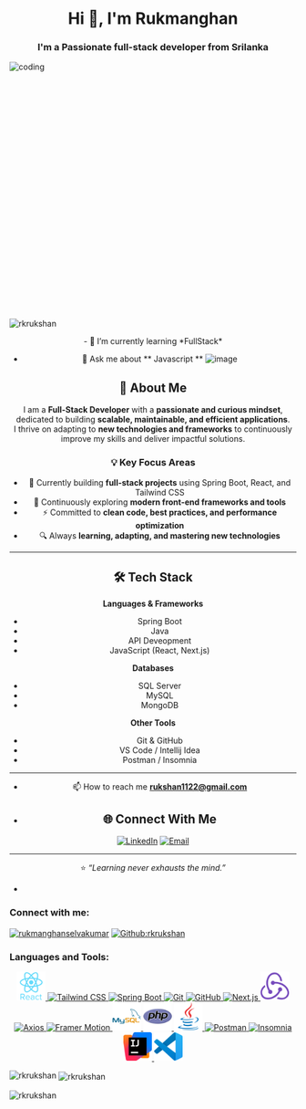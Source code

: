 <h1 align="center">Hi 👋, I'm Rukmanghan</h1>
<h3 align="center">I'm a Passionate full-stack developer from Srilanka</h3>
<img align="right" alt="coding" height="450" width="1020"  src="https://media4.giphy.com/media/qgQUggAC3Pfv687qPC/giphy.gif"><br><br><br><br><br><br><br><br><br><br><br>
<p align="left"> <img src="https://komarev.com/ghpvc/?username=rkrukshan&label=Profile%20views&color=0e75b6&style=flat" alt="rkrukshan" /> </p>
<center>
- 🌱 I’m currently learning *FullStack* 


- 💬 Ask me about ** Javascript **      ![image](https://github.com/user-attachments/assets/8a4f2dcf-4370-4747-b11b-aa60524639f7)

## 🚀 About Me
I am a **Full-Stack Developer** with a **passionate and curious mindset**, dedicated to building **scalable, maintainable, and efficient applications**.  
I thrive on adapting to **new technologies and frameworks** to continuously improve my skills and deliver impactful solutions.  

### 💡 Key Focus Areas
- 🔭 Currently building **full-stack projects** using Spring Boot, React, and Tailwind CSS  
- 🌱 Continuously exploring **modern front-end frameworks and tools**  
- ⚡ Committed to **clean code, best practices, and performance optimization**  
- 🔍 Always **learning, adapting, and mastering new technologies**


---

## 🛠️ Tech Stack

**Languages & Frameworks**  
- Spring Boot
- Java  
- API Deveopment  
- JavaScript (React, Next.js)  

**Databases**  
- SQL Server  
- MySQL  
- MongoDB  

**Other Tools**  
- Git & GitHub  
- VS Code  / Intellij Idea 
- Postman / Insomnia

---

- 📫 How to reach me **rukshan1122@gmail.com**

- ## 🌐 Connect With Me
[![LinkedIn](https://img.shields.io/badge/LinkedIn-blue?style=flat&logo=linkedin)]([https://linkedin.com](https://www.linkedin.com/in/rukmanghan-selvakumar/))  
[![Email](https://img.shields.io/badge/Email-red?style=flat&logo=gmail)](mailto:your-rukshan1122@gmail.com)  

---

⭐️ *“Learning never exhausts the mind.”*  
- </center>

<h3 align="left">Connect with me:</h3>
<p align="left">
<a href="https://www.linkedin.com/in/rukmanghan-selvakumar/" target="blank"><img align="center" src="https://raw.githubusercontent.com/rahuldkjain/github-profile-readme-generator/master/src/images/icons/Social/linked-in-alt.svg" alt="rukmanghanselvakumar" height="30" width="40" /></a>
<a href="https://github.com/rkrukshan" target="blank"><img align="center" src="https://www.vectorlogo.zone/logos/git-scm/git-scm-icon.svg" alt="Github:rkrukshan" height="30" width="40" /></a>
</p>

<h3 align="left">Languages and Tools:</h3>



<p align="center">

  <!-- React -->
  <a href="https://reactjs.org/" target="_blank" rel="noreferrer">
    <img src="https://raw.githubusercontent.com/devicons/devicon/master/icons/react/react-original-wordmark.svg" alt="React" width="50" height="50" class="tech-icon"/>
  </a>

  <!-- Tailwind CSS -->
  <a href="https://tailwindcss.com/" target="_blank" rel="noreferrer">
    <img src="https://www.vectorlogo.zone/logos/tailwindcss/tailwindcss-icon.svg" alt="Tailwind CSS" width="50" height="50" class="tech-icon"/>
  </a>

  <!-- Spring Boot -->
  <a href="https://spring.io/projects/spring-boot" target="_blank" rel="noreferrer">
    <img src="https://www.vectorlogo.zone/logos/springio/springio-icon.svg" alt="Spring Boot" width="50" height="50" class="tech-icon"/>
  </a>

  <!-- Git -->
  <a href="https://git-scm.com/" target="_blank" rel="noreferrer">
    <img src="https://www.vectorlogo.zone/logos/git-scm/git-scm-icon.svg" alt="Git" width="50" height="50" class="tech-icon"/>
  </a>

  <!-- GitHub -->
  <a href="https://github.com/rkrukshan" target="_blank" rel="noreferrer">
    <img src="https://cdn.jsdelivr.net/gh/devicons/devicon/icons/github/github-original.svg" alt="GitHub" width="50" height="50" class="tech-icon"/>
  </a>


  <!-- Next.js -->
  <a href="https://nextjs.org/" target="_blank" rel="noreferrer">
    <img src="https://cdn.jsdelivr.net/gh/devicons/devicon/icons/nextjs/nextjs-original.svg" alt="Next.js" width="50" height="50" class="tech-icon"/>
  </a>

  <!-- Redux -->
  <a href="https://redux.js.org" target="_blank" rel="noreferrer">
    <img src="https://raw.githubusercontent.com/devicons/devicon/master/icons/redux/redux-original.svg" alt="Redux" width="50" height="50" class="tech-icon"/>
  </a>

  <!-- Axios -->
  <a href="https://axios-http.com/" target="_blank" rel="noreferrer">
    <img src="https://axios-http.com/assets/logo.svg" alt="Axios" width="50" height="50" class="tech-icon"/>
  </a>

  <!-- Framer Motion -->
  <a href="https://www.framer.com/motion/" target="_blank" rel="noreferrer">
    <img src="https://www.vectorlogo.zone/logos/framer/framer-icon.svg" alt="Framer Motion" width="50" height="50" class="tech-icon"/>
  </a>

  <!-- MySQL -->
  <a href="https://www.mysql.com/" target="_blank" rel="noreferrer">
    <img src="https://raw.githubusercontent.com/devicons/devicon/master/icons/mysql/mysql-original-wordmark.svg" alt="MySQL" width="50" height="50" class="tech-icon"/>
  </a>

  <!-- PHP -->
  <a href="https://www.php.net/" target="_blank" rel="noreferrer">
    <img src="https://raw.githubusercontent.com/devicons/devicon/master/icons/php/php-original.svg" alt="PHP" width="50" height="50" class="tech-icon"/>
  </a>

  <!-- Java -->
  <a href="https://www.java.com" target="_blank" rel="noreferrer">
    <img src="https://raw.githubusercontent.com/devicons/devicon/master/icons/java/java-original.svg" alt="Java" width="50" height="50" class="tech-icon"/>
  </a>

  <!-- Postman -->
  <a href="https://www.postman.com/" target="_blank" rel="noreferrer">
    <img src="https://www.vectorlogo.zone/logos/getpostman/getpostman-icon.svg" alt="Postman" width="50" height="50" class="tech-icon"/>
  </a>

  <!-- Insomnia -->
  <a href="https://insomnia.rest/" target="_blank" rel="noreferrer">
    <img src="https://raw.githubusercontent.com/get-icon/geticon/master/icons/insomnia.svg" alt="Insomnia" width="50" height="50" class="tech-icon"/>
  </a>

  <!-- IntelliJ IDEA -->
  <a href="https://www.jetbrains.com/idea/" target="_blank" rel="noreferrer">
    <img src="https://raw.githubusercontent.com/devicons/devicon/master/icons/intellij/intellij-original.svg" alt="IntelliJ IDEA" width="50" height="50" class="tech-icon"/>
  </a>

  <!-- VS Code -->
  <a href="https://code.visualstudio.com/" target="_blank" rel="noreferrer">
    <img src="https://raw.githubusercontent.com/devicons/devicon/master/icons/vscode/vscode-original.svg" alt="VS Code" width="50" height="50" class="tech-icon"/>
  </a>

</p>






<p><img align="left" src="https://github-readme-stats.vercel.app/api/top-langs?username=rkrukshan&show_icons=true&locale=en&layout=compact" alt="rkrukshan" /></p>

<p>&nbsp;<img align="center" src="https://github-readme-stats.vercel.app/api?username=rkrukshan&show_icons=true&locale=en" alt="rkrukshan" /></p>

<p><img align="center" src="https://github-readme-streak-stats.herokuapp.com/?user=rkrukshan&" alt="rkrukshan" /></p>

